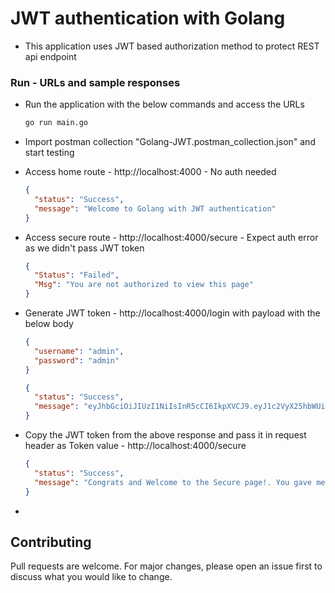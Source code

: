 
# JWT authentication with Golang

- This application uses JWT based authorization method to protect REST api endpoint

### Run - URLs and sample responses

- Run the application with the below commands and access the URLs

  ```bash
  go run main.go
  ```

- Import postman collection "Golang-JWT.postman_collection.json" and start testing

- Access home route - http://localhost:4000 - No auth needed
  ```json
  {
    "status": "Success",
    "message": "Welcome to Golang with JWT authentication"
  }
  ```
- Access secure route - http://localhost:4000/secure - Expect auth error as we didn't pass JWT token

  ```json
  {
    "Status": "Failed",
    "Msg": "You are not authorized to view this page"
  }
  ```

- Generate JWT token - http://localhost:4000/login with payload with the below body

  ```json
  {
    "username": "admin",
    "password": "admin"
  }
  ```

  ```json
  {
    "status": "Success",
    "message": "eyJhbGciOiJIUzI1NiIsInR5cCI6IkpXVCJ9.eyJ1c2VyX25hbWUiOiJBa2lsYW4iLCJMb2dnZWRJblRpbWUiOiIxMC0xMi0yMDIyIDIwOjU3OjMyIiwiaXNzIjoiQWtpbGFuIiwiZXhwIjoxNjcwNjg2MTEyfQ.E--k9nMc-uOHb6VWJCrTyzSgGQ6JGAT_m3J1z_z-Ohs"
  }
  ```

- Copy the JWT token from the above response and pass it in request header as Token value - http://localhost:4000/secure

  ```json
  {
    "status": "Success",
    "message": "Congrats and Welcome to the Secure page!. You gave me the correct JWT token!"
  }
  ```

-


## Contributing

Pull requests are welcome. For major changes, please open an issue first to discuss what you would like to change.
